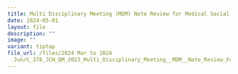 ```yaml
---
title: Multi Disciplinary Meeting (MDM) Note Review for Medical Social Workers (MSWS)
date: 2024-05-01
layout: file
description: ""
image: ""
variant: tiptap
file_url: /files/2024 Mar to 2024
  Jun/C_378_JCH_QM_2023_Multi_Disciplinary_Meeting__MDM__Note_Review_For_Medical_Social_Workers__MSWS_.pdf
---
```

